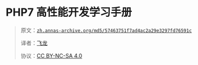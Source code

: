 # PHP7 高性能开发学习手册

> 原文：[`zh.annas-archive.org/md5/57463751f7ad4ac2a29e3297fd76591c`](https://zh.annas-archive.org/md5/57463751f7ad4ac2a29e3297fd76591c)
> 
> 译者：[飞龙](https://github.com/wizardforcel)
> 
> 协议：[CC BY-NC-SA 4.0](http://creativecommons.org/licenses/by-nc-sa/4.0/)